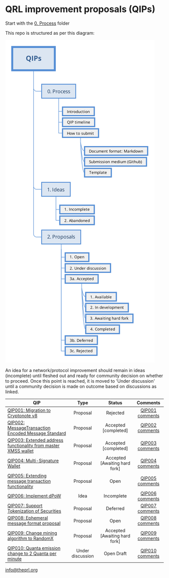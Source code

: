 # QRL improvement proposals (QIPs)

Start with the [0. Process](./0.Process) folder

This repo is structured as per this diagram:

![Repo map](./repo_outline.svg)

An idea for a network/protocol improvement should remain in ideas (incomplete) until fleshed out and ready for community decision on whether to proceed.  Once this point is reached, it is moved to 'Under discussion' until a community decision is made on outcome based on discussions as linked.

| QIP            | Type | Status      | Comments  |
| -------------|:-------------:|:-------------:|:-----:|
| [QIP001: Migration to Cryptonote v8][1] | Proposal | Rejected | [QIP001 comments][2] |
| [QIP002: MessageTransaction Encoded Message Standard][3] | Proposal | Accepted [completed] | [QIP002 comments][4] |
| [QIP003: Extended address functionality from master XMSS wallet][5] | Proposal | Accepted [completed] | [QIP003 comments][6] |
| [QIP004: Multi-Signature Wallet][7] | Proposal | Accepted [Awaiting hard fork] | [QIP004 comments][8] |
| [QIP005: Extending message transaction functionality ][9] | Proposal | Open | [QIP005 comments][10] |
| [QIP006: Implement dPoW ][11] | Idea | Incomplete | [QIP006 comments][12] |
| [QIP007: Support Tokenization of Securities ][13] | Proposal | Deferred | [QIP007 comments][14] |
| [QIP008: Ephemeral message format proposal ][15] | Proposal | Open | [QIP008 comments][16] |
| [QIP009: Change mining algorithm to RandomX ][17] | Proposal | Accepted [Awaiting hard fork] | [QIP009 comments][18] |
| [QIP010: Quanta emission change to 2 Quanta per minute ][19] | Under discussion | Open Draft | [QIP010 comments][20] |



[1]:https://github.com/theQRL/qips/tree/master/2.Proposals/1.%20Open/1%20Cryptonote%20v8
[2]:https://github.com/theQRL/qips/pull/2
[3]:https://github.com/theQRL/qips/tree/master/2.Proposals/1.%20Open/2%20-%20MessageTransaction%20Encoded%20Message%20Standard
[4]:https://github.com/theQRL/qips/pull/4
[5]:https://github.com/theQRL/qips/blob/master/2.Proposals/1.%20Open/qip3.md
[6]:https://github.com/theQRL/qips/pull/5
[7]:https://github.com/theQRL/qips/blob/master/2.Proposals/1.%20Open/4%20Multi-signature%20wallet.md
[8]:https://github.com/theQRL/qips/pull/7
[9]:https://github.com/theQRL/qips/blob/master/2.Proposals/1.%20Open/5%20extended%20message%20format.md
[10]:https://github.com/theQRL/qips/pull/8
[11]:https://github.com/theQRL/qips/blob/master/1.Ideas/qip-000/6%20Implement%20dPoW.md
[12]:https://github.com/theQRL/qips/pull/10
[13]:https://github.com/theQRL/qips/tree/master/2.Proposals/1.%20Open/7%20-%20Support%20Tokenization%20of%20Securities
[14]:https://github.com/theQRL/qips/pull/15
[15]:https://github.com/theQRL/qips/blob/master/2.Proposals/1.%20Open/8%20-%20Ephemeral%20Message%20Format%20Proposal/8%20-%20ephemeral%20message%20format%20proposal.md
[16]:https://github.com/theQRL/qips/pull/17
[17]:https://github.com/theQRL/qips/pull/20/files#diff-1feb8c14d98a34fd4d30a29336422fa5
[18]:https://github.com/theQRL/qips/pull/20
[19]:https://github.com/theQRL/qips/blob/eaad8c8533c2e3b2346417317c17268977e6db20/Change%20Quanta%20emission%20to%202/test
[20]:https://github.com/theQRL/qips/pull/21
info@theqrl.org
